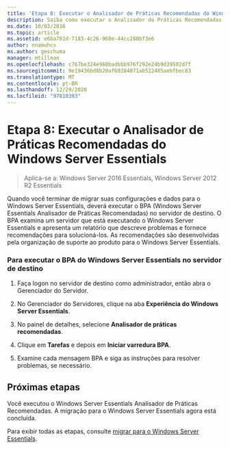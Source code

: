 ```yaml
---
title: 'Etapa 8: Executar o Analisador de Práticas Recomendadas do Windows Server Essentials'
description: Saiba como executar o Analisador de Práticas Recomendadas do Windows Server Essentials.
ms.date: 10/03/2016
ms.topic: article
ms.assetid: e6ba701d-7183-4c26-960e-44cc280bf3e6
author: nnamuhcs
ms.author: geschuma
manager: mtillman
ms.openlocfilehash: c767be324e960badbbb976f292e24b9d39502d7f
ms.sourcegitcommit: 9e19436bd8b20af60284071ab512405aebfbec83
ms.translationtype: MT
ms.contentlocale: pt-BR
ms.lasthandoff: 12/29/2020
ms.locfileid: "97810393"
---
```

# <a name="step-8-run-the-windows-server-essentials-best-practices-analyzer"></a>Etapa 8: Executar o Analisador de Práticas Recomendadas do Windows Server Essentials

>Aplica-se a: Windows Server 2016 Essentials, Windows Server 2012 R2 Essentials

Quando você terminar de migrar suas configurações e dados para o Windows Server Essentials, deverá executar o BPA (Windows Server Essentials Analisador de Práticas Recomendadas) no servidor de destino. O BPA examina um servidor que está executando o Windows Server Essentials e apresenta um relatório que descreve problemas e fornece recomendações para solucioná-los. As recomendações são desenvolvidas pela organização de suporte ao produto para o Windows Server Essentials.

### <a name="to-run-the--windows-server-essentials-bpa-on-the-destination-server"></a>Para executar o BPA do Windows Server Essentials no servidor de destino

1.  Faça logon no servidor de destino como administrador, então abra o Gerenciador do Servidor.

2.  No Gerenciador do Servidores, clique na aba **Experiência do Windows Server Essentials**.

3.  No painel de detalhes, selecione **Analisador de práticas recomendadas**.

4.  Clique em **Tarefas** e depois em **Iniciar varredura BPA**.

5.  Examine cada mensagem BPA e siga as instruções para resolver problemas, se necessário.

## <a name="next-steps"></a>Próximas etapas
 Você executou o Windows Server Essentials Analisador de Práticas Recomendadas. A migração para o Windows Server Essentials agora está concluída.


Para exibir todas as etapas, consulte [migrar para o Windows Server Essentials](Migrate-from-Previous-Versions-to-Windows-Server-Essentials-or-Windows-Server-Essentials-Experience.md).

